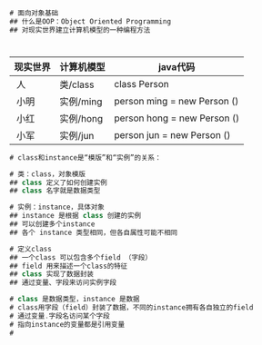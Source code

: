 ```java
# 面向对象基础
## 什么是OOP：Object Oriented Programming
## 对现实世界建立计算机模型的一种编程方法
```

# 
现实世界 | 计算机模型 | java代码
------- | --------- |---------
  人    | 类/class | class Person
  小明   |实例/ming | person ming = new Person ()
  小红   |实例/hong | person hong = new Person ()
  小军   |实例/jun | person jun = new Person ()
 
```java
# class和instance是“模版”和“实例”的关系：

# 类：class，对象模版
## class 定义了如何创建实例
## class 名字就是数据类型

# 实例：instance，具体对象
## instance 是根据 class 创建的实例
## 可以创建多个instance 
## 各个 instance 类型相同，但各自属性可能不相同

# 定义class
## 一个class 可以包含多个field （字段）
## field 用来描述一个class的特征
## class 实现了数据封装
## 通过变量、字段来访问实例字段

# class 是数据类型，instance 是数据
# class用字段（field）封装了数据，不同的instance拥有各自独立的field
# 通过变量.字段名访问某个字段
# 指向instance的变量都是引用变量
#



```
